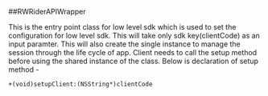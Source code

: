 ##RWRiderAPIWrapper

This is the entry point class for low level sdk which is used to set the configuration for low level sdk. This will take only sdk key(clientCode) as an input paramter. This will also create the single instance to manage the session through the life cycle of app.
Client needs to call the setup method before using the shared instance of the class. Below is declaration of setup method - 

```ObjC
+(void)setupClient:(NSString*)clientCode 
```
